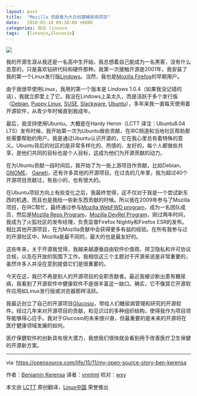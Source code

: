 ```yaml
---
layout: post
title:	"Mozilla 贡献者为大众创建糖尿病项目"
date:	2016-03-18 09:38:00 +0800 
categories:	观点 linuxcn 
tags:	[linuxcn,Glucosio]
---
```



![](/Asserts/Images//attachment/album/201603/16/114150ma6gf6hoc8ug67uh.png)


我的开源生涯从我还是一名高中生开始，我总想着自己能成为一名黑客，没有什么恶意的，只是喜欢钻研代码和硬件那种。我第一次接触开源是2001年，我安装了我的第一个Linux发行版[Lindows](https://en.wikipedia.org/wiki/Linspire)。当然，我也是[Mozilla Firefox](https://www.mozilla.org/en-US/firefox/new/?utm_source=firefox-com&utm_medium=referral)的早期用户。


由于我很早使用Linux，我用的第一个版本是 Lindows 1.0.4（如果我没记错的话），我就立即爱上了它。我没在Lindows上呆太久，而是活跃于多个发行版（[Debian](https://www.debian.org/), [Puppy Linux](http://puppylinux.org/main/Overview%20and%20Getting%20Started.htm), [SUSE](https://www.suse.com/), [Slackware](http://www.slackware.com/), [Ubuntu](http://ubuntu.com/)），多年来我一直每天使用着开源软件，从青少年时候直到我成年。


最后，我坚持使用Ubuntu。大概是在Hardy Heron（LCTT 译注：Ubuntu8.04 LTS）发布时候，我开始第一次为Ubuntu做些贡献，在IRC频道和当地社区帮助那些需要帮助的用户。我是通过Ubuntu认识开源的，它在我心里总有着特殊的意义。Ubuntu背后的社区的是非常多样化的、热情的、友好的，每个人都做些共享，是他们共同的目标也是个人目标，这成为他们为开源贡献的动力。


在为Ubuntu贡献一段时间后，我开始了为一些上游项目作贡献，比如Debian、[GNOME](https://www.gnome.org/)、 [Ganeti](https://code.google.com/p/ganeti/)，还有许多其他的开源项目。在过去的几年里，我为超过40个开源项目贡献过，有些小的，也有很大的。


在Ubuntu项目方向上有些变化之后，我最终觉得，这不仅对于我是一个尝试新东西的机遇，而且也是我给一些新东西贡献的时候。所以我在2009年参与了Mozilla项目，在IRC帮忙，最终通过参与[Mozilla WebFWD program](https://webfwd.org/)，成为一名团队成员，然后是[Mozilla Reps Program](https://reps.mozilla.org/)，[Mozilla DevRel Program](https://wiki.mozilla.org/Devrel)，刚过两年时间，我成为了火狐社区的发布经理，负责监督Firefox Nightly和Firefox ESR的发布。相比其他开源项目，在为Mozilla贡献中会获得更多有益的经验。在所有我参与过的开源社区中，Mozilla是最不同的，最大的也是最友好的。


这些年来，关于开源我觉得，我越来越遵循自由软件价值观、捍卫隐私和许可协议合规，以及在开放的氛围下工作。我相信这三个主题对于开源来说是非常重要的，虽然许多人并没在意到提倡它们是很重要的。


今天在这，我已不再是别人的开源项目的全职贡献者。最近我被诊断出患有糖尿病，我看到了开源软件中健康软件不是很丰富这一缺口。确实，它不像其它开源软件应用如Linux发行版或浏览器那样活跃。


我最近创立了自己的开源项目[Glucosio](http://www.glucosio.org/)，带给人们糖尿病管理和研究的开源软件。经过几年来对开源项目的贡献，和见识过的多种组织结构，使得我作为项目领导能够得心应手。我对于Glucosio的未来很兴奋，但最重要的是未来的开源将在医疗健康领域发展的如何。


医疗保健软件的创新具有很大潜力，我想我们很快就会看到用于改善医疗卫生保健的开源新方案。




---


via: <https://opensource.com/life/15/11/my-open-source-story-ben-kerensa>


作者：[Benjamin Kerensa](https://opensource.com/users/bkerensa) 译者：[ynmlml](https://github.com/ynmll) 校对：[wxy](https://github.com/wxy)


本文由 [LCTT](https://github.com/LCTT/TranslateProject) 原创翻译，[Linux中国](https://linux.cn/) 荣誉推出
